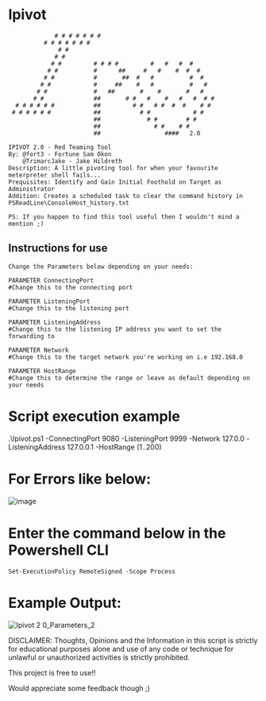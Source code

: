 # Ipivot
                 # # # # # # #
              # # # # # # #
                  # #           
                 # #            
                # #         # # # #         #   #   #  #
               # #          #      ##     #   #    #  #  # 
              # #           #       ##  #   #          #  #   
             # #            #     ##    #   #          #   #  
            # #             #   ##       #    #       #   #
           # #              ##       # #   #    #   #   #  # #   
      # # # # # #           ##         # #   # #  #  #    # #
     # # # # # #            ##           # #            # #    
                            ##             # #        # #                   
                            ##               # #    # #                       
                            ##                  ####   2.0
                        
    IPIVOT 2.0 - Red Teaming Tool
    By: @fort3 - Fortune Sam Okon
        @TrimarcJake - Jake Hildreth
    Description: A little pivoting tool for when your favourite meterpreter shell fails...
    Prequisites: Identify and Gain Initial Foothold on Target as Administrator
    Addition: Creates a scheduled task to clear the command history in PSReadLine\ConsoleHost_history.txt
    
    PS: If you happen to find this tool useful then I wouldn't mind a mention ;)

## Instructions for use

    Change the Parameters below depending on your needs:

    PARAMETER ConnectingPort
    #Change this to the connecting port 

    PARAMETER ListeningPort
    #Change this to the listening port 

    PARAMETER ListeningAddress
    #Change this to the listening IP address you want to set the forwarding to 

    PARAMETER Network
    #Change this to the target network you're working on i.e 192.168.0 

    PARAMETER HostRange
    #Change this to determine the range or leave as default depending on your needs

# Script execution example
   .\Ipivot.ps1 -ConnectingPort 9080 -ListeningPort 9999 -Network 127.0.0 -ListeningAddress 127.0.0.1 -HostRange (1..200)

    
# For Errors like below:

![image](https://github.com/user-attachments/assets/f6e6d43b-e397-43e9-b617-0db74ff1cb89)

# Enter the command below in the Powershell CLI
    Set-ExecutionPolicy RemoteSigned -Scope Process

# Example Output:
![Ipivot 2 0_Parameters_2](https://github.com/user-attachments/assets/ab1cdf83-1713-4908-8f73-be244a837da2)


DISCLAIMER: Thoughts, Opinions and the Information in this script is strictly for educational purposes alone and use of any code or technique for unlawful or unauthorized activities is strictly prohibited.

This project is free to use!!

Would appreciate some feedback though ;)
